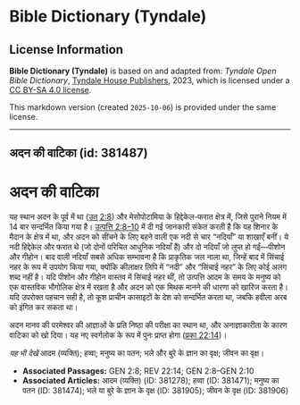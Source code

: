 # Bible Dictionary (Tyndale)

## License Information

**Bible Dictionary (Tyndale)** is based on and adapted from: _Tyndale Open Bible Dictionary_, [Tyndale House Publishers](https://tyndaleopenresources.com/), 2023, which is licensed under a [CC BY-SA 4.0 license](https://creativecommons.org/licenses/by-sa/4.0/legalcode.en).

This markdown version (created `2025-10-06`) is provided under the same license.



--------------------------------

## अदन की वाटिका (id: 381487)

अदन की वाटिका
=============

यह स्थान अदन के पूर्व में था ([उत् 2:8](https://ref.ly/Gen2:8)) और मेसोपोटामिया के हिद्देकेल\-फरात क्षेत्र में, जिसे पुराने नियम में 14 बार सन्दर्भित किया गया है। [उत्पत्ति 2:8–10](https://ref.ly/Gen2:8-Gen2:10) में दी गई जानकारी संकेत करती है कि यह शिनार के मैदान के क्षेत्र में था, और अदन को सींचने के लिए बहने वाली एक नदी से चार “नदियाँ” या शाखाएँ बनीं। ये नदी हिद्देकेल और फरात थे (जो दोनों परिचित आधुनिक नदियाँ हैं) और दो नदियाँ जो लुप्त हो गईं—पीशोन और गीहोन। बाद वाली नदियाँ सबसे अधिक सम्भावना है कि प्राकृतिक जल नाला था, जिन्हें बाद में सिंचाई नहर के रूप में उपयोग किया गया, क्योंकि कीलाक्षर लिपि में “नदी” और “सिंचाई नहर” के लिए कोई अलग शब्द नहीं है। यदि पीशोन और गीहोन वास्तव में सिंचाई नहर थीं, तो उत्पत्ति आदम के समय के मनुष्य को एक वास्तविक भौगोलिक क्षेत्र में रखता है और अदन को एक मिथक मानने की धारणा को खारिज करता है। यदि उपरोक्त पहचान सही है, तो कूश प्राचीन कासाइटों के देश को सन्दर्भित करता था, जबकि हवीला अरब को इंगित कर सकता था।

अदन मानव की परमेश्वर की आज्ञाओं के प्रति निष्ठा की परीक्षा का स्थान था, और अनाज्ञाकारीता के कारण वाटिका को खो दिया। यह नए स्वर्गलोक के रूप में पुनः प्राप्त होगा ([प्रका 22:14](https://ref.ly/Rev22:14))।

*यह भी देखें* आदम (व्यक्ति); हव्वा; मनुष्य का पतन; भले और बुरे के ज्ञान का वृक्ष; जीवन का वृक्ष। 

* **Associated Passages:** GEN 2:8; REV 22:14; GEN 2:8–GEN 2:10
* **Associated Articles:** आदम (व्यक्ति) (ID: 381278); हव्वा (ID: 381471); मनुष्य का पतन (ID: 381474); भले या बुरे के ज्ञान के वृक्ष (ID: 381905); जीवन के वृक्ष (ID: 381906)

